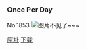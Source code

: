 ### Once Per Day
No.1853
![图片不见了~~~](https://imgs.xkcd.com/comics/once_per_day.png)

[原址](https://xkcd.com//1853) [下载](https://imgs.xkcd.com/comics/once_per_day.png)

